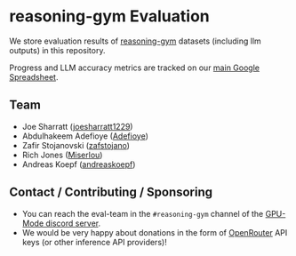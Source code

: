 # reasoning-gym Evaluation

We store evaluation results of [reasoning-gym](https://github.com/open-thought/reasoning-gym) datasets (including llm outputs) in this repository.

Progress and LLM accuracy metrics are tracked on our [main Google Spreadsheet](https://docs.google.com/spreadsheets/d/1qk2BgxzfRZzTzMQnclCr47ioykgltbGkMJUHO2sH6Gw/edit?usp=sharing).


## Team
- Joe Sharratt ([joesharratt1229](https://github.com/joesharratt1229))
- Abdulhakeem Adefioye ([Adefioye](https://github.com/Adefioye))
- Zafir Stojanovski ([zafstojano](https://github.com/zafstojano))
- Rich Jones ([Miserlou](https://github.com/Miserlou))
- Andreas Koepf ([andreaskoepf](https://github.com/andreaskoepf/))


##  Contact / Contributing / Sponsoring

- You can reach the eval-team in the `#reasoning-gym` channel of the [GPU-Mode discord server](https://discord.gg/gpumode).
- We would be very happy about donations in the form of [OpenRouter](https://openrouter.ai/) API keys (or other inference API providers)!
